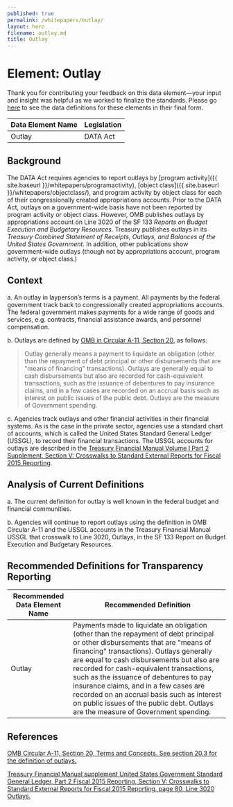 ```yaml
---
published: true
permalink: /whitepapers/outlay/
layout: hero
filename: outlay.md
title: Outlay
---
```


# Element: Outlay

Thank you for contributing your feedback on this data element—your input and insight was helpful as we worked to finalize the standards. Please go [here](https://max.gov/maxportal/assets/public/offm/DataStandardsFinal.htm "Federal Spending Transparency Standards") to see the data definitions for these elements in their final form.

<table>
  <thead>
    <tr>
      <th scope ="col">Data Element Name</th>
      <th scope="col">Legislation</th>
    </tr>
  </thead>
  <tr>
    <td>Outlay</td>
    <td>DATA Act</td>
  </tr>
</table>

## Background

The DATA Act requires agencies to report outlays by [program activity]({{ site.baseurl }}/whitepapers/programactivity), [object class]({{ site.baseurl }}/whitepapers/objectclass/), and program activity by object class for each of their congressionally created appropriations accounts.  Prior to the DATA Act, outlays on a government-wide basis have not been reported by program activity or object class.  However, OMB publishes outlays by appropriations account on Line 3020 of the SF 133 _Reports on Budget Execution and Budgetary Resources_.  Treasury publishes outlays in its _Treasury Combined Statement of Receipts, Outlays, and Balances of the United States Government_.  In addition, other publications show government-wide outlays (though not by appropriations account, program activity, or object class.)

## Context

a. An outlay in layperson’s terms is a payment.  All payments by the federal government track back to congressionally created appropriations accounts.  The federal government makes payments for a wide range of goods and services, e.g. contracts, financial assistance awards, and personnel compensation.

b. Outlays are defined by [OMB in Circular A-11, Section 20](https://www.whitehouse.gov/sites/default/files/omb/assets/a11_current_year/s20.pdf), as follows:

>Outlay generally means a payment to liquidate an obligation (other than the repayment of debt principal or other disbursements that are "means of financing" transactions). Outlays are generally equal to cash disbursements but also are recorded for cash-equivalent transactions, such as the issuance of debentures to pay insurance claims, and in a few cases are recorded on an accrual basis such as interest on public issues of the public debt. Outlays are the measure of Government spending.

c. Agencies track outlays and other financial activities in their financial systems.  As is the case in the private sector, agencies use a standard chart of accounts, which is called the United States Standard General Ledger (USSGL), to record their financial transactions.  The USSGL accounts for outlays are described in the [Treasury Financial Manual Volume I Part 2 Supplement, Section V: Crosswalks to Standard External Reports for Fiscal 2015 Reporting](http://tfm.fiscal.treasury.gov/v1/supplements/ussgl/ussgl_part_2/sec5/sec5_combined_2015.pdf).

## Analysis of Current Definitions

a. The current definition for outlay is well known in the federal budget and financial communities.

b. Agencies will continue to report outlays using the definition in OMB Circular A-11 and the USSGL accounts in the Treasury Financial Manual USSGL that crosswalk to Line 3020, Outlays, in the SF 133 Report on Budget Execution and Budgetary Resources.

## Recommended Definitions for Transparency Reporting

<table>
  <thead>
    <tr>
      <th scope="col">Recommended Data Element Name</th>
      <th scope="col">Recommended Definition</th>
    </tr>
  </thead>
  <tr>
    <td>Outlay</td>
    <td>Payments made to liquidate an obligation (other than the repayment of debt principal or other disbursements that are "means of financing" transactions). Outlays generally are equal to cash disbursements but also are recorded for cash-equivalent transactions, such as the issuance of debentures to pay insurance claims, and in a few cases are recorded on an accrual basis such as interest on public issues of the public debt. Outlays are the measure of Government spending.</td>
  </tr>
</table>

## References

[OMB Circular A-11, Section 20, Terms and Concepts. See section 20.3 for the definition of outlays.](https://www.whitehouse.gov/sites/default/files/omb/assets/a11_current_year/s20.pdf)

[Treasury Financial Manual supplement United States Government Standard General Ledger, Part 2 Fiscal 2015 Reporting, Section V: Crosswalks to Standard External Reports for Fiscal 2015 Reporting, page 80, Line 3020 Outlays.](http://tfm.fiscal.treasury.gov/v1/supplements/ussgl/ussgl_part_2/sec5/sec5_combined_2015.pdf)
